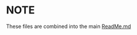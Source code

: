 # NOTE

These files are combined into the main [ReadMe.md](https://www.github.com/gadzygadz/data_final)